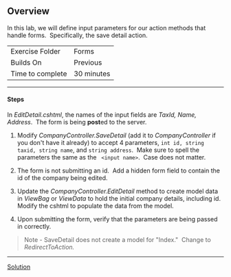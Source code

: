 ## Overview

In this lab, we will define input parameters for our action methods that handle forms.  Specifically, the save detail action.

| | |
| --------- | --------------------------- |
| Exercise Folder | Forms |
| Builds On | Previous |
| Time to complete | 30 minutes  

---

#### Steps

In _EditDetail.cshtml_, the names of the input fields are _TaxId, Name, Address_.  The form is being **post**ed to the server.

1. Modify *CompanyController.SaveDetail* (add it to *CompanyController* if you don't have it already) to accept 4 parameters, `int id, string taxid, string name`, and `string address`.  Make sure to spell the parameters the same as the ``` <input name>```.  Case does not matter.
1. The form is not submitting an id.  Add a hidden form field to contain the id of the company being edited. 

1. Update the _CompanyController.EditDetail_ method to create model data in _ViewBag_ or _ViewData_ to hold the initial company details, including id.  Modify the cshtml to populate the data from the model.
1. Upon submitting the form, verify that the parameters are being passed in correctly.

> Note - SaveDetail does not create a model for "Index."  Change to _RedirectToAction._

---

[Solution](https://github.com/chuckmccullough85/ASP.Net8-Course-20486/tree/main/solutions/WebProjects/FormSubmit/PayrollSystemWeb)